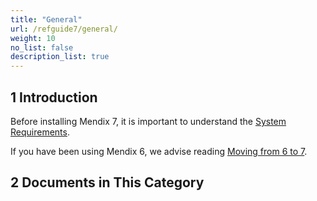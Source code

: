 ```yaml
---
title: "General"
url: /refguide7/general/
weight: 10
no_list: false
description_list: true 
---
```


## 1 Introduction

Before installing Mendix 7, it is important to understand the [System Requirements](/refguide7/system-requirements/). 

If you have been using Mendix 6, we advise reading [Moving from 6 to 7](/refguide7/moving-from-6-to-7/).

## 2 Documents in This Category
